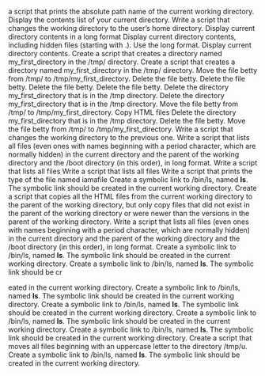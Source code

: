 a script that prints the absolute path name of the current working directory.
Display the contents list of your current directory.
Write a script that changes the working directory to the user’s home directory.
Display current directory contents in a long format
Display current directory contents, including hidden files (starting with .). Use the long format.
Display current directory contents.
Create a script that creates a directory named my_first_directory in the /tmp/ directory.
Create a script that creates a directory named my_first_directory in the /tmp/ directory.
Move the file betty from /tmp/ to /tmp/my_first_directory.
Delete the file betty.
Delete the file betty.
Delete the file betty.
Delete the file betty.
Delete the directory my_first_directory that is in the /tmp directory.
Delete the directory my_first_directory that is in the /tmp directory.
Move the file betty from /tmp/ to /tmp/my_first_directory.
Copy HTML files
Delete the directory my_first_directory that is in the /tmp directory.
Delete the file betty.
Move the file betty from /tmp/ to /tmp/my_first_directory.
Write a script that changes the working directory to the previous one.
Write a script that lists all files (even ones with names beginning with a period character, which are normally hidden) in the current directory and the parent of the working directory and the /boot directory (in this order), in long format.
Write a script that lists all files
Write a script that lists all files
Write a script that prints the type of the file named iamafile
Create a symbolic link to /bin/ls, named __ls__. The symbolic link should be created in the current working directory.
Create a script that copies all the HTML files from the current working directory to the parent of the working directory, but only copy files that did not exist in the parent of the working directory or were newer than the versions in the parent of the working directory.
Write a script that lists all files (even ones with names beginning with a period character, which are normally hidden) in the current directory and the parent of the working directory and the /boot directory (in this order), in long format.
Create a symbolic link to /bin/ls, named __ls__. The symbolic link should be created in the current working directory.
Create a symbolic link to /bin/ls, named __ls__. The symbolic link should be cr

eated in the current working directory.
Create a symbolic link to /bin/ls, named __ls__. The symbolic link should be created in the current working directory.
Create a symbolic link to /bin/ls, named __ls__. The symbolic link should be created in the current working directory.
Create a symbolic link to /bin/ls, named __ls__. The symbolic link should be created in the current working directory.
Create a symbolic link to /bin/ls, named __ls__. The symbolic link should be created in the current working directory.
Create a script that moves all files beginning with an uppercase letter to the directory /tmp/u.
Create a symbolic link to /bin/ls, named __ls__. The symbolic link should be created in the current working directory.
